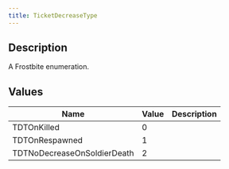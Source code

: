 ```yaml
---
title: TicketDecreaseType
---
```

## Description

A Frostbite enumeration.

## Values

| Name                        | Value | Description |
| --------------------------- | ----- | ----------- |
| TDTOnKilled                 | 0     |             |
| TDTOnRespawned              | 1     |             |
| TDTNoDecreaseOnSoldierDeath | 2     |             |
